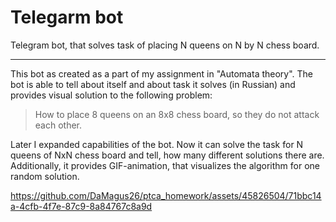 # Telegarm bot
Telegram bot, that solves task of placing N queens on N by N chess board.

---

This bot as created as a part of my assignment in "Automata theory". The bot is able to tell about itself and about task it solves (in Russian) 
and provides visual solution to the following problem:

> How to place 8 queens on an 8x8 chess board, so they do not attack each other.

Later I expanded capabilities of the bot. Now it can solve the task for N queens of NxN chess board and tell, how many different solutions there are. 
Additionally, it provides GIF-animation, that visualizes the algorithm for one random solution.

https://github.com/DaMagus26/ptca_homework/assets/45826504/71bbc14a-4cfb-4f7e-87c9-8a84767c8a9d
